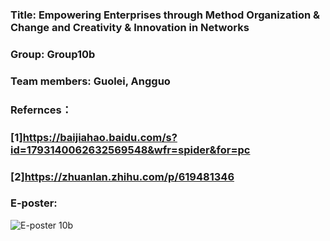 ### Title: Empowering Enterprises through Method Organization & Change and Creativity & Innovation in Networks
### Group: Group10b
### Team members: Guolei, Angguo
### Refernces：
###            [1]https://baijiahao.baidu.com/s?id=1793140062632569548&wfr=spider&for=pc  
###            [2]https://zhuanlan.zhihu.com/p/619481346


### E-poster:
![E-poster 10b](https://github.com/137756988/workshop4_structured_innovation_angguo_sheryl-/assets/149594101/91219cfe-835b-45ea-a0a8-8d62fddcbd51)
